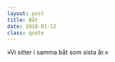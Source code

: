 ```yaml
---
layout: post
title: Båt
date: 2018-01-12
class: quote
---
```


&raquo;Vi sitter i samma båt som sista år.&laquo;
